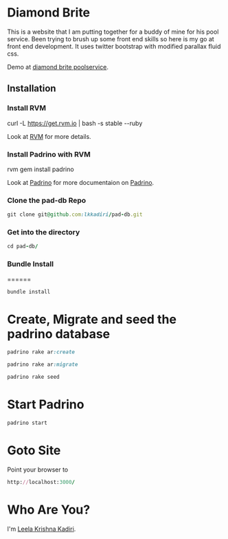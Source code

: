 # Diamond Brite


This is a website that I am putting together for a buddy of mine for his pool service. Been trying to brush up some front end skills so here is my go at front end development. It uses twitter bootstrap with modified parallax fluid css.

Demo at  [diamond brite poolservice][homepage].


## Installation


### Install RVM

curl -L https://get.rvm.io | bash -s stable --ruby

Look at [RVM][rvm] for more details.


### Install Padrino with RVM


rvm gem install padrino 

Look at [Padrino][pad] for more documentaion on [Padrino][pad].

### Clone the pad-db Repo

```ruby
git clone git@github.com:lkkadiri/pad-db.git
```

### Get into the directory

``` ruby
cd pad-db/
```

### Bundle Install
======
``` ruby
bundle install
```

Create, Migrate and seed the padrino database
=====

``` ruby
padrino rake ar:create

padrino rake ar:migrate

padrino rake seed
```

Start Padrino
======

``` ruby
padrino start
```
Goto Site
=====

Point your browser to 
``` ruby
http://localhost:3000/
```

Who Are You?
============
I'm [Leela Krishna Kadiri][lkk].


[homepage]:http://diamondbritepoolservice.com/
[lkk]:https://github.com/lkkadiri
[rvm]:https://rvm.io/rvm/install/
[pad]:http://www.padrinorb.com/